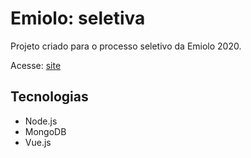 # Emiolo: seletiva

Projeto criado para o processo seletivo da Emiolo 2020.

Acesse: [site](https://radiant-mountain-59643.herokuapp.com)

## Tecnologias

- Node.js
- MongoDB
- Vue.js

